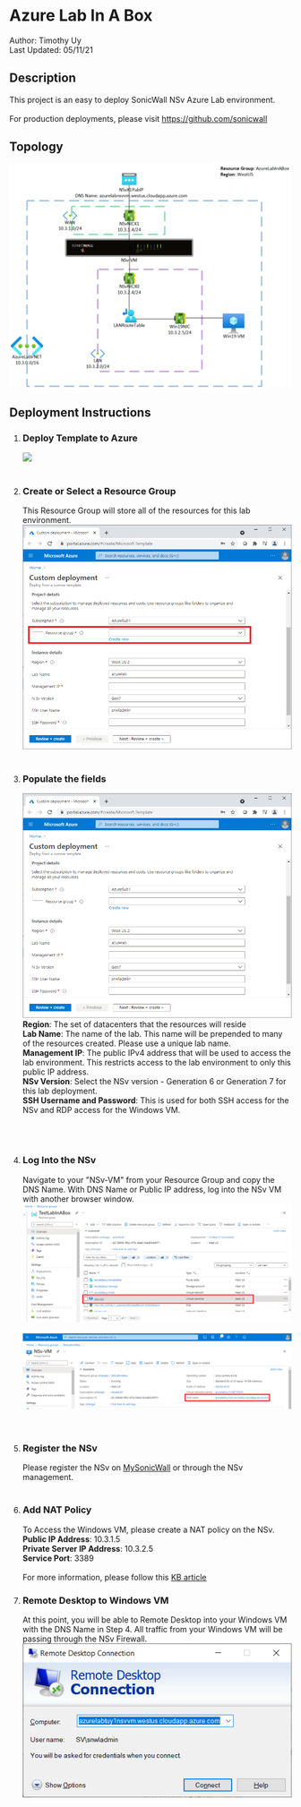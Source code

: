 # Azure Lab In A Box
Author: Timothy Uy
<br/>
Last Updated: 05/11/21

## Description
This project is an easy to deploy SonicWall NSv Azure Lab environment. 
<br/><br/>
For production deployments, please visit https://github.com/sonicwall

## Topology
![Alt text](topology.png)

## Deployment Instructions
<ol>
  <li>
    <h3>Deploy Template to Azure </h3>
    <a href=https://portal.azure.com/#create/Microsoft.Template/uri/https%3A%2F%2Fraw.githubusercontent.com%2Ftuysnwl%2Fazurelabinabox%2Fmain%2FmainTemplate.json" target="_blank">
      <img src="https://aka.ms/deploytoazurebutton"/>
    </a>
    <br/><br/>
  </li>
  <li>
 <h3>Create or Select a Resource Group</h3>
This Resource Group will store all of the resources for this lab environment.
<img src="instructions/templateDeploymentRG.png"/>
<br/><br/>
  </li>
 <li><h3>Populate the fields</h3>
<img src="instructions/templateDeploymentDetails.png"/><br/>
                                                     <b>Region</b>: The set of datacenters that the resources will reside<br/>
                                                     <b>Lab Name</b>: The name of the lab.  This name will be prepended to many of the resources created.  Please use a unique lab name.<br/>
                                                     <b>Management IP</b>: The public IPv4 address that will be used to access the lab environment.  This restricts access to the lab environment to only this public IP address. <br/>
                                                     <b>NSv Version</b>:  Select the NSv version - Generation 6 or Generation 7 for this lab deployment.<br/>
                                                     <b>SSH Username and Password</b>: This is used for both SSH access for the NSv and RDP access for the Windows VM.                                                    
                                                     
<br/><br/>
<li><h3>Log Into the NSv</h3>
  Navigate to your "NSv-VM" from your Resource Group and copy the DNS Name.  With DNS Name or Public IP address, log into the NSv VM with another browser window.<br/>
  <img src="instructions/nsvVmFromRG.png"/><br/><br/>
<img src="instructions/nsvVmFQDN.png"/><br/>
<br/><br/>
  
</li>
</li>
  <li><h3>Register the NSv</h3>
  Please register the NSv on <a href="https://www.mysonicwall.com">MySonicWall</a> or through the NSv management.</br>
<br/>
  </li>                                       
  <li><h3>Add NAT Policy</h3>
  To Access the Windows VM, please create a NAT policy on the NSv.<br/>
  <b>Public IP Address</b>: 10.3.1.5<br/>
  <b>Private Server IP Address</b>: 10.3.2.5<br/>
  <b>Service Port</b>: 3389<br/>
  <br/>
  For more information, please follow this <a href="https://www.sonicwall.com/support/knowledge-base/how-do-i-configure-nat-policies-on-a-sonicwall-firewall/170505782921100/">KB article</a>
  </li>
  <li><h3>Remote Desktop to Windows VM</h3>
  At this point, you will be able to Remote Desktop into your Windows VM with the DNS Name in Step 4.  All traffic from your Windows VM will be passing through the NSv Firewall.<br/>
<img src="instructions/windowsRemoteDesktopLogin.png"/><br/>
</li>
</ol>

